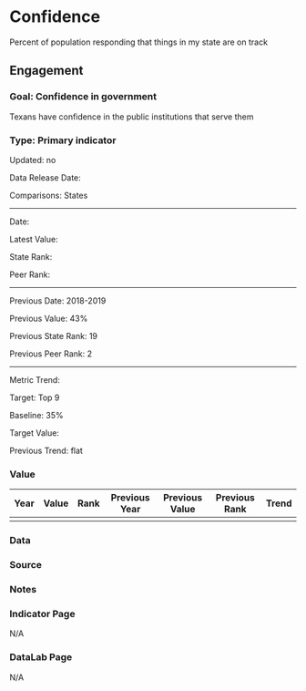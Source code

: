 # Confidence

Percent of population responding that things in my state are on track

## Engagement

### Goal: Confidence in government

Texans have confidence in the public institutions that serve them

### Type: Primary indicator

Updated: no

Data Release Date: 

Comparisons: States

----

Date: 

Latest Value:  

State Rank: 

Peer Rank: 


----

Previous Date: 2018-2019

Previous Value: 43%

Previous State Rank: 19

Previous Peer Rank: 2


----
Metric Trend: 

Target: Top 9

Baseline: 35%

Target Value:  

Previous Trend: flat



### Value

| Year      |  Value      | Rank        | Previous Year | Previous Value | Previous Rank | Trend | 
| ----------- | ----------- | ----------- | ----------- | ----------- | ----------- | -----------|
|       |           |            |         |            |        |        | 

### Data

### Source



### Notes

### Indicator Page

N/A


### DataLab Page

N/A
